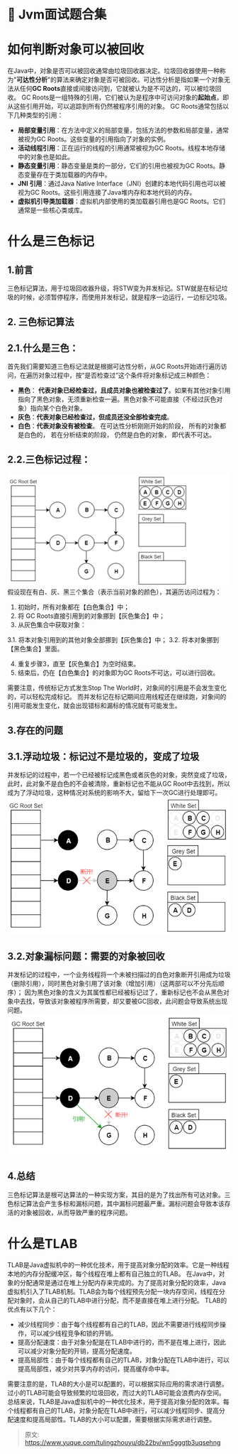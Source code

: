 # 💎 Jvm面试题合集


# 如何判断对象可以被回收
在Java中，对象是否可以被回收通常由垃圾回收器决定。垃圾回收器使用一种称为"**可达性分析**"的算法来确定对象是否可被回收。可达性分析是指如果一个对象无法从任何**GC Roots**直接或间接访问到，它就被认为是不可达的，可以被垃圾回收。
GC Roots是一组特殊的引用，它们被认为是程序中可访问对象的**起始点**，即从这些引用开始，可以追踪到所有仍然被程序引用的对象。
GC Roots通常包括以下几种类型的引用：

- **局部变量引用**：在方法中定义的局部变量，包括方法的参数和局部变量，通常被视为GC Roots。这些变量的引用指向了对象的实例。
- **活动线程引用**：正在运行的线程的引用通常被视为GC Roots。线程本地存储中的对象也是如此。
- **静态变量引用**：静态变量是类的一部分，它们的引用也被视为GC Roots。静态变量存在于类加载器的内存中。
- **JNI 引用**：通过Java Native Interface（JNI）创建的本地代码引用也可以被视为GC Roots。这些引用连接了Java堆内存和本地代码的内存。
- **虚拟机引导类加载器**：虚拟机内部使用的类加载器引用也是GC Roots。它们通常是一些核心类或库。

# 什么是三色标记

## 1.前言
三色标记算法，用于垃圾回收器升级，将STW变为并发标记。STW就是在标记垃圾的时候，必须暂停程序，而使用并发标记，就是程序一边运行，一边标记垃圾。

## 2. 三色标记算法

## 2.1.什么是三色：
首先我们需要知道三色标记法就是根据可达性分析，从GC Roots开始进行遍历访问，在遍历对象过程中，按“是否检查过”这个条件将对象标记成三种颜色：

- **黑色**： **代表对象已经检查过，且成员对象也被检查过了**。如果有其他对象引用指向了黑色对象，无须重新检查一遍。黑色对象不可能直接（不经过灰色对象）指向某个白色对象。 
- **灰色**：**代表对象已经检查过，但成员还没全部检查完成**。
- **白色**：**代表对象没有被检查**。 在可达性分析刚刚开始的阶段， 所有的对象都是白色的， 若在分析结束的阶段， 仍然是白色的对象， 即代表不可达。 

## 2.2.三色标记过程：
![三色标记查找过程.gif](./img/EYt6FT54IzBA0Fn7/1686666674835-68b6c75c-09d4-4488-bdc3-7f2cf1a9a383-743336.gif)
假设现在有白、灰、黑三个集合（表示当前对象的颜色），其遍历访问过程为：

1. 初始时，所有对象都在【白色集合】中；
2. 将 GC Roots直接引用到的对象挪到【灰色集合】中；
3. 从灰色集合中获取对象：

3.1. 将本对象引用到的其他对象全部挪到【灰色集合】中； 
3.2. 将本对象挪到【黑色集合】里面。

4. 重复步骤3，直至【灰色集合】为空时结束。
5. 结束后，仍在【白色集合】的对象即为GC Roots不可达，可以进行回收。

需要注意，传统标记方式发生Stop The World时，对象间的引用是不会发生变化的，可以轻松完成标记。
而并发标记在标记期间应用线程还在继续跑，对象间的引用可能发生变化，就会出现错标和漏标的情况就有可能发生。

## 3.存在的问题

## 3.1.浮动垃圾：标记过不是垃圾的，变成了垃圾
并发标记的过程中，若一个已经被标记成黑色或者灰色的对象，突然变成了垃圾，此时，此对象不是白色的不会被清除，重新标记也不能从GC Root中去找到，所以成为了浮动垃圾，这种情况对系统的影响不大，留给下一次GC进行处理即可。
![image.png](./img/EYt6FT54IzBA0Fn7/1686719832320-800fff92-87b7-4e47-989c-670a143ef440-837086.png)

## 3.2.对象漏标问题：需要的对象被回收
并发标记的过程中，一个业务线程将一个未被扫描过的白色对象断开引用成为垃圾（删除引用），同时黑色对象引用了该对象（增加引用）（这两部可以不分先后顺序）；
因为黑色对象的含义为其属性都已经被标记过了，重新标记也不会从黑色对象中去找，导致该对象被程序所需要，却又要被GC回收，此问题会导致系统出现问题。
![image.png](./img/EYt6FT54IzBA0Fn7/1686719848358-2ac61cd9-e480-4529-9e36-e44d254d85ba-683799.png)

## 4.总结
三色标记算法是根可达算法的一种实现方案，其目的是为了找出所有可达对象。三色标记算法会产生多标和漏标问题，其中漏标问题最严重。漏标问题会导致本该存活的对象被回收，从而导致严重的程序问题。

# 什么是TLAB
TLAB是Java虚拟机中的一种优化技术，用于提高对象分配的效率。它是一种线程本地的内存分配缓冲区，每个线程在堆上都有自己独立的TLAB。
在Java中，对象的分配通常是通过在堆上分配内存来完成的。为了提高对象分配的效率，Java虚拟机引入了TLAB机制。TLAB会为每个线程预先分配一块内存空间，线程在分配对象时，会从自己的TLAB中进行分配，而不是直接在堆上进行分配。
TLAB的优点有以下几个：

- 减少线程同步：由于每个线程都有自己的TLAB，因此不需要进行线程同步操作，可以减少线程竞争和锁的开销。
- 提高分配速度：由于对象分配是在TLAB中进行的，而不是在堆上进行，因此可以减少对象分配的开销，提高分配速度。
- 提高局部性：由于每个线程都有自己的TLAB，对象分配在TLAB中进行，可以提高局部性，减少对共享内存的访问，提高缓存命中率。

需要注意的是，TLAB的大小是可以配置的，可以根据实际应用的需求进行调整。过小的TLAB可能会导致频繁的垃圾回收，而过大的TLAB可能会浪费内存空间。
总结来说，TLAB是Java虚拟机中的一种优化技术，用于提高对象分配的效率。每个线程都有自己的TLAB，对象分配在TLAB中进行，可以减少线程同步、提高分配速度和提高局部性。TLAB的大小可以配置，需要根据实际需求进行调整。


> 原文: <https://www.yuque.com/tulingzhouyu/db22bv/wn5gggtb3uqsehng>